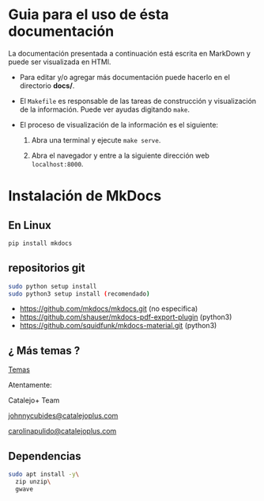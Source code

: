 # Guia para el uso de ésta documentación

La documentación presentada a continuación está escrita en MarkDown y puede
ser visualizada en HTMl.

  * Para editar y/o agregar más documentación puede hacerlo en el directorio **docs/**.

  * El `Makefile` es responsable de las tareas de construcción y visualización de la información.
    Puede ver ayudas digitando `make`.

  * El proceso de visualización de la información es el siguiente:

    1.  Abra una terminal y ejecute `make serve`.

    2.  Abra el navegador y entre a la siguiente dirección web `localhost:8000`.

# Instalación de MkDocs

## En Linux

```bash
pip install mkdocs
```
## repositorios git

```bash
sudo python setup install
sudo python3 setup install (recomendado)
```

* https://github.com/mkdocs/mkdocs.git (no especifica)
* https://github.com/shauser/mkdocs-pdf-export-plugin (python3)
* https://github.com/squidfunk/mkdocs-material.git (python3)

## ¿ Más temas ?

[Temas](https://github.com/mkdocs/mkdocs/wiki/MkDocs-Themes)

Atentamente:

Catalejo+ Team

johnnycubides@catalejoplus.com

carolinapulido@catalejoplus.com

## Dependencias

```bash
sudo apt install -y\
  zip unzip\
  gwave
```
